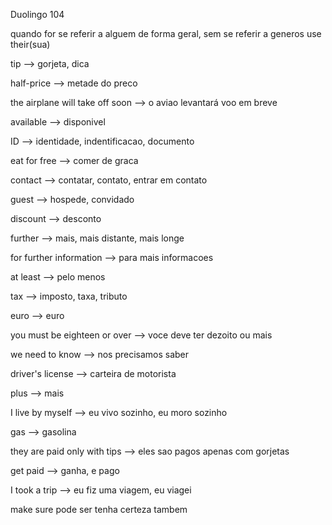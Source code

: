 <p>Duolingo 104</p>
<p>quando for se referir a alguem de forma geral, sem se referir a generos use their(sua)</p>
<p>tip --> gorjeta, dica</p>
<p>half-price --> metade do preco</p>
<p>the airplane will take off soon --> o aviao levantará voo em breve</p>
<p>available --> disponivel</p>
<p>ID --> identidade, indentificacao, documento</p>
<p>eat for free --> comer de graca</p>
<p>contact --> contatar, contato, entrar em contato</p>
<p>guest --> hospede, convidado</p>
<p>discount --> desconto</p>
<p>further --> mais, mais distante, mais longe</p>
<p>for further information --> para mais informacoes</p>
<p>at least --> pelo menos</p>
<p>tax --> imposto, taxa, tributo</p>
<p>euro --> euro</p>
<p>you must be eighteen or over --> voce deve ter dezoito ou mais</p>
<p>we need to know --> nos precisamos saber</p>
<p>driver's license --> carteira de motorista</p>
<p>plus --> mais</p>
<p>I live by myself --> eu vivo sozinho, eu moro sozinho</p>
<p>gas --> gasolina</p>
<p>they are paid only with tips --> eles sao pagos apenas com gorjetas</p>
<p>get paid --> ganha, e pago</p>
<p>I took a trip --> eu fiz uma viagem, eu viagei</p>
<p>make sure pode ser tenha certeza tambem</p>
